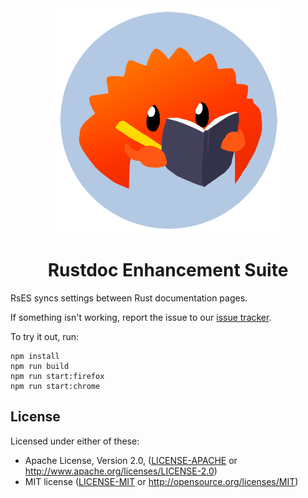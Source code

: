 <div align=center><img width=360 height=360 src=extension/icons/rustdocs.png><h1>Rustdoc Enhancement Suite</h1></div>

RsES syncs settings between Rust documentation pages.

If something isn't working, report the issue to our [issue tracker].

To try it out, run:

    npm install
    npm run build
    npm run start:firefox
    npm run start:chrome

[issue tracker]: https://gitlab.com/notriddle/rustdoc-enhancement-suite/-/issues

License
------

Licensed under either of these:

 * Apache License, Version 2.0, ([LICENSE-APACHE](LICENSE-APACHE) or
   http://www.apache.org/licenses/LICENSE-2.0)
 * MIT license ([LICENSE-MIT](LICENSE-MIT) or
   http://opensource.org/licenses/MIT)
